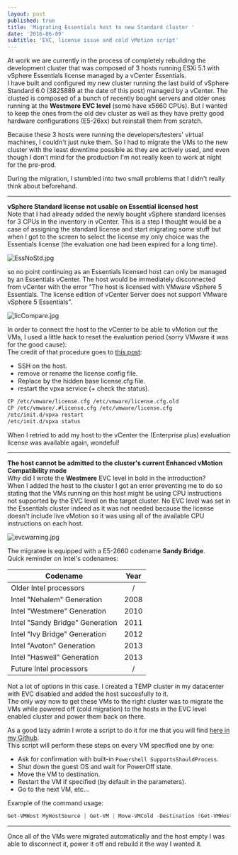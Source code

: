 ```yaml
---
layout: post
published: true
title: 'Migrating Essentials host to new Standard cluster '
date: '2016-06-09'
subtitle: 'EVC, license issue and cold vMotion script'
---
```

At work we are currently in the process of completely rebuilding the development cluster that was composed of 3 hosts running ESXi 5.1 with vSphere Essentials license managed by a vCenter Essentials.  
I have built and configured my new cluster running the last build of vSphere Standard 6.0 (3825889 at the date of this post) managed by a vCenter. The clusted is composed of a bunch of recently bought servers and older ones running at the **Westmere EVC level** (some have x5660 CPUs). But I wanted to keep the ones from the old dev cluster as well as they have pretty good hardware configurations (E5-26xx) but reinstall them from scratch.

Because these 3 hosts were running the developers/testers' virtual machines, I couldn't just nuke them. So I had to migrate the VMs to the new cluster with the least downtime possible as they are actively used, and even though I don't mind for the production I'm not really keen to work at night for the pre-prod.

During the migration, I stumbled into two small problems that I didn't really think about beforehand.

----------

**vSphere Standard license not usable on Essential licensed host**  
Note that I had already added the newly bought vSphere standard licenses for 3 CPUs in  the inventory in vCenter.
This is a step I thought would be a case of assigning the standard license and start migrating some stuff but when I got to the screen to select the license my only choice was the Essentials license (the evaluation one had been expired for a long time).

![EssNoStd.jpg]({{site.baseurl}}/img/EssNoStd.jpg)

so no point continuing as an Essentials licensed host can only be managed by an Essentials vCenter. The host would be immediately disconnected from vCenter with the error "The host is licensed with VMware vSphere 5 Essentials. The license edition of vCenter Server does not support VMware vSphere 5 Essentials".

![licCompare.jpg]({{site.baseurl}}/img/licCompare.jpg)

In order to connect the host to the vCenter to be able to vMotion out the VMs, I used a little hack to reset the evaluation period (sorry VMware it was for the good cause):  
The credit of that procedure goes to [this post](esxi.oeey.com/2013/11/how-to-reset-esxi-trial-license.html):  

- SSH on the host.
- remove or rename the license config file.
- Replace by the hidden base license.cfg file.
- restart the vpxa service (+ check the status).

```Bash
CP /etc/vmware/license.cfg /etc/vmware/license.cfg.old
CP /etc/vmware/.#license.cfg /etc/vmware/license.cfg
/etc/init.d/vpxa restart
/etc/init.d/vpxa status
```

When I retried to add my host to the vCenter the (Enterprise plus) evaluation license was available again, wondeful!

----------

**The host cannot be admitted to the cluster's current Enhanced vMotion Compatibility mode**   
Why did I wrote the **Westmere** EVC level in bold in the introduction?  
When I added the host to the cluster I got an error preventing me to do so stating that the VMs running on this host might be using CPU instructions not supported by the EVC level on the target cluster. No EVC level was set in the Essentials cluster indeed as it was not needed because the license doesn't include live vMotion so it was using all of the available CPU instructions on each host.

![evcwarning.jpg]({{site.baseurl}}/img/evcwarning.jpg)

The migratee is equipped with a E5-2660 codename **Sandy Bridge**.  
Quick reminder on Intel's codenames:

  | Codename                        | Year |
  | ------------------------------- |:----:|
  | Older Intel processors          |/     |
  | Intel "Nehalem" Generation      |2008  |
  | Intel "Westmere" Generation     |2010  |
  | Intel "Sandy Bridge" Generation |2011  |
  | Intel "Ivy Bridge" Generation   |2012  |
  | Intel "Avoton" Generation       |2013  |
  | Intel "Haswell" Generation      |2013  |
  | Future Intel processors         |/     |

Not a lot of options in this case. I created a TEMP cluster in my datacenter with EVC disabled and added the host succesfully to it.  
The only way now to get these VMs to the right cluster was to migrate the VMs while powered off (cold migration) to the hosts in the EVC level enabled cluster and power them back on there.

As a good lazy admin I wrote a script to do it for me that you will find [here in my Github](https://github.com/vxav/Scripting/blob/master/Move-VMCold.ps1).  
This script will perform these steps on every VM specified one by one:  

- Ask for confirmation with built-in ```Powershell SupportsShouldProcess```.  
- Shut down the guest OS and wait for PowerOff state.  
- Move the VM to destination.  
- Restart the VM if specified (by default in the parameters).  
- Go to the next VM, etc...

Example of the command usage:  

```Powershell 
Get-VMHost MyHostSource | Get-VM | Move-VMCold -Destination (Get-VMHost MyHostTarget)
```

----------

Once all of the VMs were migrated automatically and the host empty I was able to disconnect it, power it off and rebuild it the way I wanted it.